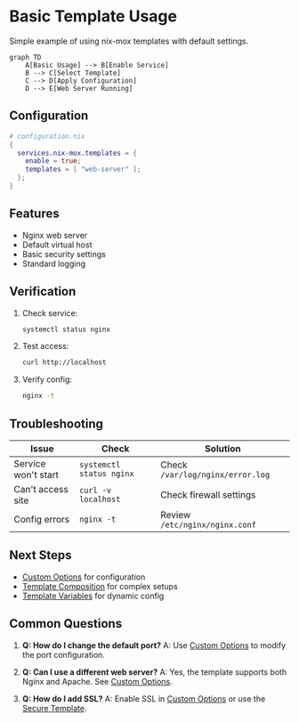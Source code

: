 # Basic Template Usage

Simple example of using nix-mox templates with default settings.

```mermaid
graph TD
    A[Basic Usage] --> B[Enable Service]
    B --> C[Select Template]
    C --> D[Apply Configuration]
    D --> E[Web Server Running]
```

## Configuration

```nix
# configuration.nix
{
  services.nix-mox.templates = {
    enable = true;
    templates = [ "web-server" ];
  };
}
```

## Features

- Nginx web server
- Default virtual host
- Basic security settings
- Standard logging

## Verification

1. Check service:

   ```bash
   systemctl status nginx
   ```

2. Test access:

   ```bash
   curl http://localhost
   ```

3. Verify config:

   ```bash
   nginx -t
   ```

## Troubleshooting

| Issue | Check | Solution |
|-------|-------|----------|
| Service won't start | `systemctl status nginx` | Check `/var/log/nginx/error.log` |
| Can't access site | `curl -v localhost` | Check firewall settings |
| Config errors | `nginx -t` | Review `/etc/nginx/nginx.conf` |

## Next Steps

- [Custom Options](../02-custom-options) for configuration
- [Template Composition](../03-composition) for complex setups
- [Template Variables](../05-variables) for dynamic config

## Common Questions

1. **Q: How do I change the default port?**
   A: Use [Custom Options](../02-custom-options) to modify the port configuration.

2. **Q: Can I use a different web server?**
   A: Yes, the template supports both Nginx and Apache. See [Custom Options](../02-custom-options).

3. **Q: How do I add SSL?**
   A: Enable SSL in [Custom Options](../02-custom-options) or use the [Secure Template](../04-inheritance).
